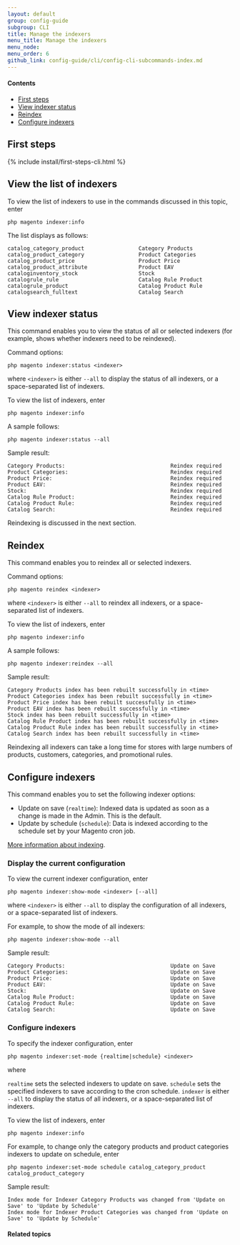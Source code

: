 ```yaml
---
layout: default
group: config-guide 
subgroup: CLI
title: Manage the indexers
menu_title: Manage the indexers
menu_node: 
menu_order: 6
github_link: config-guide/cli/config-cli-subcommands-index.md
---
```



#### Contents

*	<a href="#config-cli-before">First steps</a>
*	<a href="#config-cli-subcommands-index-status">View indexer status</a>
*	<a href="#config-cli-subcommands-index-reindex">Reindex</a>
*	<a href="#config-cli-subcommands-index-conf">Configure indexers</a>

<h2 id="config-cli-before">First steps</h2>
{% include install/first-steps-cli.html %}

<h2 id="config-cli-subcommands-index-info">View the list of indexers</h2>
To view the list of indexers to use in the commands discussed in this topic, enter

	php magento indexer:info

The list displays as follows:

	catalog_category_product                 Category Products
	catalog_product_category                 Product Categories
	catalog_product_price                    Product Price
	catalog_product_attribute                Product EAV
	cataloginventory_stock                   Stock
	catalogrule_rule                         Catalog Rule Product
	catalogrule_product                      Catalog Product Rule
	catalogsearch_fulltext                   Catalog Search

<h2 id="config-cli-subcommands-index-status">View indexer status</h2>
This command enables you to view the status of all or selected indexers (for example, shows whether indexers need to be reindexed).

Command options:

	php magento indexer:status <indexer>

where `<indexer>` is either `--all` to display the status of all indexers, or a space-separated list of indexers.

To view the list of indexers, enter

	php magento indexer:info

A sample follows:

	php magento indexer:status --all

Sample result:

	Category Products:                                 Reindex required
	Product Categories:                                Reindex required
	Product Price:                                     Reindex required
	Product EAV:                                       Reindex required
	Stock:                                             Reindex required
	Catalog Rule Product:                              Reindex required
	Catalog Product Rule:                              Reindex required
	Catalog Search:                                    Reindex required

Reindexing is discussed in the next section.

<h2 id="config-cli-subcommands-index-reindex">Reindex</h2>
This command enables you to reindex all or selected indexers.

Command options:

	php magento reindex <indexer>

where `<indexer>` is either `--all` to reindex all indexers, or a space-separated list of indexers.

To view the list of indexers, enter

	php magento indexer:info

A sample follows:

	php magento indexer:reindex --all

Sample result:

	Category Products index has been rebuilt successfully in <time>
	Product Categories index has been rebuilt successfully in <time>
	Product Price index has been rebuilt successfully in <time>
	Product EAV index has been rebuilt successfully in <time>
	Stock index has been rebuilt successfully in <time>
	Catalog Rule Product index has been rebuilt successfully in <time>
	Catalog Product Rule index has been rebuilt successfully in <time>
	Catalog Search index has been rebuilt successfully in <time>

<div class="bs-callout bs-callout-info" id="info">
<span class="glyphicon-class">
  <p>Reindexing all indexers can take a long time for stores with large numbers of products, customers, categories, and promotional rules.</p></span>
</div>

<h2 id="config-cli-subcommands-index-conf">Configure indexers</h2>
This command enables you to set the following indexer options:

*	Update on save (`realtime`): Indexed data is updated as soon as a change is made in the Admin. This is the default.
*	Update by schedule (`schedule`): Data is indexed according to the schedule set by your Magento cron job.

<a href="{{ site.gdeurl }}architecture/index-cache/indexing.html">More information about indexing</a>.

<h3 id="config-cli-subcommands-index-conf-show">Display the current configuration</h3>
To view the current indexer configuration, enter

	php magento indexer:show-mode <indexer> [--all]

where `<indexer>` is either `--all` to display the configuration of all indexers, or a space-separated list of indexers.

For example, to show the mode of all indexers:

	php magento indexer:show-mode --all

Sample result:

	Category Products:                                 Update on Save
	Product Categories:                                Update on Save
	Product Price:                                     Update on Save
	Product EAV:                                       Update on Save
	Stock:                                             Update on Save
	Catalog Rule Product:                              Update on Save
	Catalog Product Rule:                              Update on Save
	Catalog Search:                                    Update on Save

<h3 id="config-cli-subcommands-index-conf-set">Configure indexers</h3>
To specify the indexer configuration, enter

	php magento indexer:set-mode {realtime|schedule} <indexer>

where

`realtime` sets the selected indexers to update on save.
`schedule` sets the specified indexers to save according to the cron schedule.
`indexer` is either `--all` to display the status of all indexers, or a space-separated list of indexers.

To view the list of indexers, enter

	php magento indexer:info

For example, to change only the category products and product categories indexers to update on schedule, enter

	php magento indexer:set-mode schedule catalog_category_product catalog_product_category

Sample result:

	Index mode for Indexer Category Products was changed from 'Update on Save' to 'Update by Schedule'
	Index mode for Indexer Product Categories was changed from 'Update on Save' to 'Update by Schedule'

#### Related topics


